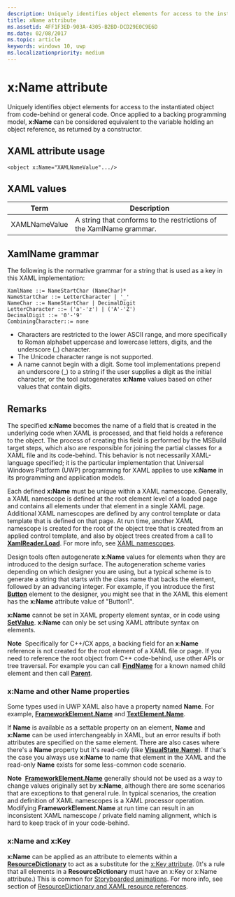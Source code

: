```yaml
---
description: Uniquely identifies object elements for access to the instantiated object from code-behind or general code.
title: xName attribute
ms.assetid: 4FF1F3ED-903A-4305-B2BD-DCD29E0C9E6D
ms.date: 02/08/2017
ms.topic: article
keywords: windows 10, uwp
ms.localizationpriority: medium
---
```

# x:Name attribute


Uniquely identifies object elements for access to the instantiated object from code-behind or general code. Once applied to a backing programming model, **x:Name** can be considered equivalent to the variable holding an object reference, as returned by a constructor.

## XAML attribute usage

``` syntax
<object x:Name="XAMLNameValue".../>
```

## XAML values

| Term | Description |
|------|-------------|
| XAMLNameValue | A string that conforms to the restrictions of the XamlName grammar. |

##  XamlName grammar

The following is the normative grammar for a string that is used as a key in this XAML implementation:

``` syntax
XamlName ::= NameStartChar (NameChar)*
NameStartChar ::= LetterCharacter | '_'
NameChar ::= NameStartChar | DecimalDigit
LetterCharacter ::= ('a'-'z') | ('A'-'Z')
DecimalDigit ::= '0'-'9'
CombiningCharacter::= none
```

-   Characters are restricted to the lower ASCII range, and more specifically to Roman alphabet uppercase and lowercase letters, digits, and the underscore (\_) character.
-   The Unicode character range is not supported.
-   A name cannot begin with a digit. Some tool implementations prepend an underscore (\_) to a string if the user supplies a digit as the initial character, or the tool autogenerates **x:Name** values based on other values that contain digits.

## Remarks

The specified **x:Name** becomes the name of a field that is created in the underlying code when XAML is processed, and that field holds a reference to the object. The process of creating this field is performed by the MSBuild target steps, which also are responsible for joining the partial classes for a XAML file and its code-behind. This behavior is not necessarily XAML-language specified; it is the particular implementation that Universal Windows Platform (UWP) programming for XAML applies to use **x:Name** in its programming and application models.

Each defined **x:Name** must be unique within a XAML namescope. Generally, a XAML namescope is defined at the root element level of a loaded page and contains all elements under that element in a single XAML page. Additional XAML namescopes are defined by any control template or data template that is defined on that page. At run time, another XAML namescope is created for the root of the object tree that is created from an applied control template, and also by object trees created from a call to [**XamlReader.Load**](https://msdn.microsoft.com/library/windows/apps/br228048). For more info, see [XAML namescopes](xaml-namescopes.md).

Design tools often autogenerate **x:Name** values for elements when they are introduced to the design surface. The autogeneration scheme varies depending on which designer you are using, but a typical scheme is to generate a string that starts with the class name that backs the element, followed by an advancing integer. For example, if you introduce the first [**Button**](https://msdn.microsoft.com/library/windows/apps/br209265) element to the designer, you might see that in the XAML this element has the **x:Name** attribute value of "Button1".

**x:Name** cannot be set in XAML property element syntax, or in code using [**SetValue**](https://msdn.microsoft.com/library/windows/apps/br242361). **x:Name** can only be set using XAML attribute syntax on elements.

**Note**  Specifically for C++/CX apps, a backing field for an **x:Name** reference is not created for the root element of a XAML file or page. If you need to reference the root object from C++ code-behind, use other APIs or tree traversal. For example you can call [**FindName**](https://msdn.microsoft.com/library/windows/apps/br208715) for a known named child element and then call [**Parent**](https://msdn.microsoft.com/library/windows/apps/br208739).

### x:Name and other Name properties

Some types used in UWP XAML also have a property named **Name**. For example, [**FrameworkElement.Name**](https://msdn.microsoft.com/library/windows/apps/br208735) and [**TextElement.Name**](https://msdn.microsoft.com/library/windows/apps/hh702125).

If **Name** is available as a settable property on an element, **Name** and **x:Name** can be used interchangeably in XAML, but an error results if both attributes are specified on the same element. There are also cases where there's a **Name** property but it's read-only (like [**VisualState.Name**](https://msdn.microsoft.com/library/windows/apps/br209031)). If that's the case you always use **x:Name** to name that element in the XAML and the read-only **Name** exists for some less-common code scenario.

**Note**  [**FrameworkElement.Name**](https://msdn.microsoft.com/library/windows/apps/br208735) generally should not be used as a way to change values originally set by **x:Name**, although there are some scenarios that are exceptions to that general rule. In typical scenarios, the creation and definition of XAML namescopes is a XAML processor operation. Modifying **FrameworkElement.Name** at run time can result in an inconsistent XAML namescope / private field naming alignment, which is hard to keep track of in your code-behind.

### x:Name and x:Key

**x:Name** can be applied as an attribute to elements within a [**ResourceDictionary**](https://msdn.microsoft.com/library/windows/apps/br208794) to act as a substitute for the [x:Key attribute](x-key-attribute.md). (It's a rule that all elements in a **ResourceDictionary** must have an x:Key or x:Name attribute.) This is common for [Storyboarded animations](https://msdn.microsoft.com/library/windows/apps/mt187354). For more info, see section of [ResourceDictionary and XAML resource references](https://msdn.microsoft.com/library/windows/apps/mt187273).

